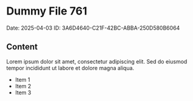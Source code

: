 # Dummy File 761

Date: 2025-04-03
ID: 3A6D4640-C21F-42BC-ABBA-250D580B6064

## Content

Lorem ipsum dolor sit amet, consectetur adipiscing elit.
Sed do eiusmod tempor incididunt ut labore et dolore magna aliqua.

* Item 1
* Item 2
* Item 3

